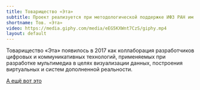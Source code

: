 ```yaml
---
title: Товарищество «Эта»
subtitle: Проект реализуется при методологической поддержке ИФЗ РАН им. О. Ю. Шмидта
shortname: Тов. «Эта»
video: https://media.giphy.com/media/eEG5KXWnt7CzS/giphy.mp4
layout: default
---
```


Товарищество «Эта» появилось в 2017 как коллаборация разработчиков цифровых и коммуникативных технологий, применяемых при разработке мультимедиа в целях визуализации данных, построения виртуальных и систем дополненной реальности.

[А ещё вот это](hello)
